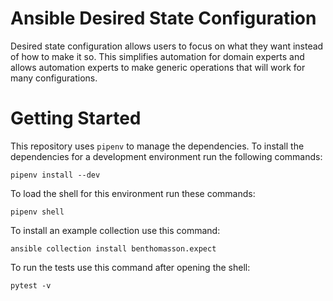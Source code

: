 

# Ansible Desired State Configuration

Desired state configuration allows users to focus on what they
want instead of how to make it so.  This simplifies automation
for domain experts and allows automation experts to make generic
operations that will work for many configurations.


# Getting Started

This repository uses `pipenv` to manage the dependencies. To install
the dependencies for a development environment run the following commands:

    pipenv install --dev

To load the shell for this environment run these commands:

    pipenv shell


To install an example collection use this command:

    ansible collection install benthomasson.expect

To run the tests use this command after opening the shell:

    pytest -v
























